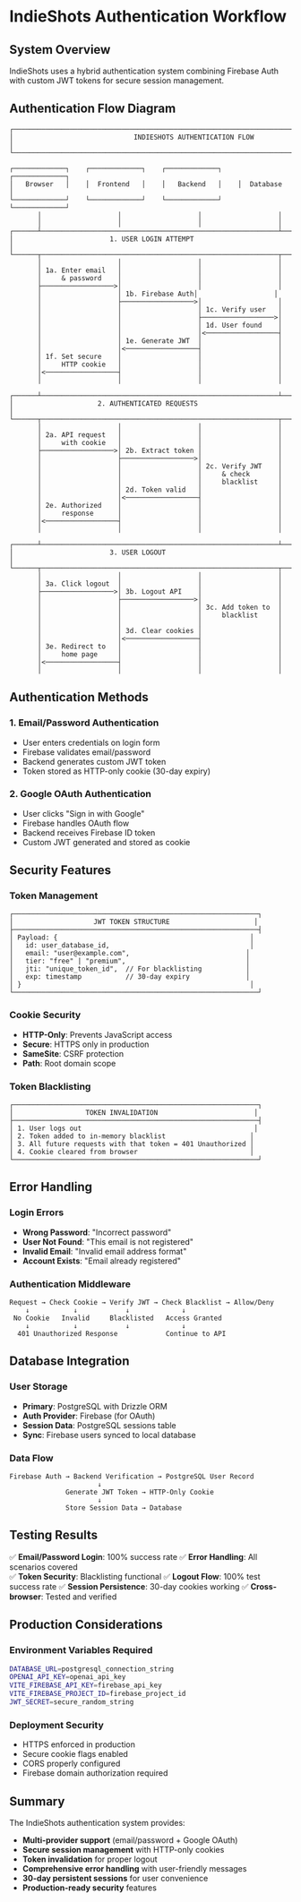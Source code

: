 # IndieShots Authentication Workflow

## System Overview

IndieShots uses a hybrid authentication system combining Firebase Auth with custom JWT tokens for secure session management.

## Authentication Flow Diagram

```
┌─────────────────────────────────────────────────────────────────────────────────┐
│                              INDIESHOTS AUTHENTICATION FLOW                      │
└─────────────────────────────────────────────────────────────────────────────────┘

┌─────────────┐    ┌─────────────┐    ┌─────────────┐    ┌─────────────┐
│   Browser   │    │  Frontend   │    │   Backend   │    │  Database   │
└─────────────┘    └─────────────┘    └─────────────┘    └─────────────┘
       │                   │                   │                   │
       │                   │                   │                   │
┌──────┴───────────────────────────────────────────────────────────┴──────┐
│                        1. USER LOGIN ATTEMPT                            │
└──────┬───────────────────────────────────────────────────────────┬──────┘
       │                   │                   │                   │
       │ 1a. Enter email   │                   │                   │
       │     & password    │                   │                   │
       ├──────────────────>│                   │                   │
       │                   │ 1b. Firebase Auth│                   │
       │                   ├──────────────────>│                   │
       │                   │                   │ 1c. Verify user   │
       │                   │                   ├──────────────────>│
       │                   │                   │ 1d. User found    │
       │                   │                   │<──────────────────┤
       │                   │ 1e. Generate JWT  │                   │
       │                   │<──────────────────┤                   │
       │ 1f. Set secure    │                   │                   │
       │     HTTP cookie   │                   │                   │
       │<──────────────────┤                   │                   │
       │                   │                   │                   │

┌──────┴───────────────────────────────────────────────────────────┴──────┐
│                     2. AUTHENTICATED REQUESTS                           │
└──────┬───────────────────────────────────────────────────────────┬──────┘
       │                   │                   │                   │
       │ 2a. API request   │                   │                   │
       │     with cookie   │                   │                   │
       ├──────────────────>│ 2b. Extract token │                   │
       │                   ├──────────────────>│                   │
       │                   │                   │ 2c. Verify JWT    │
       │                   │                   │     & check       │
       │                   │                   │     blacklist     │
       │                   │ 2d. Token valid   │                   │
       │                   │<──────────────────┤                   │
       │ 2e. Authorized    │                   │                   │
       │     response      │                   │                   │
       │<──────────────────┤                   │                   │
       │                   │                   │                   │

┌──────┴───────────────────────────────────────────────────────────┴──────┐
│                        3. USER LOGOUT                                   │
└──────┬───────────────────────────────────────────────────────────┬──────┘
       │                   │                   │                   │
       │ 3a. Click logout  │                   │                   │
       ├──────────────────>│ 3b. Logout API    │                   │
       │                   ├──────────────────>│                   │
       │                   │                   │ 3c. Add token to  │
       │                   │                   │     blacklist     │
       │                   │                   │                   │
       │                   │ 3d. Clear cookies │                   │
       │                   │<──────────────────┤                   │
       │ 3e. Redirect to   │                   │                   │
       │     home page     │                   │                   │
       │<──────────────────┤                   │                   │
       │                   │                   │                   │
```

## Authentication Methods

### 1. Email/Password Authentication
- User enters credentials on login form
- Firebase validates email/password
- Backend generates custom JWT token
- Token stored as HTTP-only cookie (30-day expiry)

### 2. Google OAuth Authentication  
- User clicks "Sign in with Google"
- Firebase handles OAuth flow
- Backend receives Firebase ID token
- Custom JWT generated and stored as cookie

## Security Features

### Token Management
```
┌─────────────────────────────────────────────────────────────┐
│                    JWT TOKEN STRUCTURE                     │
├─────────────────────────────────────────────────────────────┤
│ Payload: {                                                │
│   id: user_database_id,                                   │
│   email: "user@example.com",                             │
│   tier: "free" | "premium",                              │
│   jti: "unique_token_id",  // For blacklisting           │
│   exp: timestamp           // 30-day expiry              │
│ }                                                         │
└─────────────────────────────────────────────────────────────┘
```

### Cookie Security
- **HTTP-Only**: Prevents JavaScript access
- **Secure**: HTTPS only in production
- **SameSite**: CSRF protection
- **Path**: Root domain scope

### Token Blacklisting
```
┌─────────────────────────────────────────────────────────────┐
│                  TOKEN INVALIDATION                        │
├─────────────────────────────────────────────────────────────┤
│ 1. User logs out                                           │
│ 2. Token added to in-memory blacklist                     │
│ 3. All future requests with that token = 401 Unauthorized │
│ 4. Cookie cleared from browser                            │
└─────────────────────────────────────────────────────────────┘
```

## Error Handling

### Login Errors
- **Wrong Password**: "Incorrect password"
- **User Not Found**: "This email is not registered"  
- **Invalid Email**: "Invalid email address format"
- **Account Exists**: "Email already registered"

### Authentication Middleware
```
Request → Check Cookie → Verify JWT → Check Blacklist → Allow/Deny
    ↓           ↓            ↓             ↓
 No Cookie   Invalid     Blacklisted   Access Granted
    ↓           ↓            ↓             ↓
  401 Unauthorized Response            Continue to API
```

## Database Integration

### User Storage
- **Primary**: PostgreSQL with Drizzle ORM
- **Auth Provider**: Firebase (for OAuth)
- **Session Data**: PostgreSQL sessions table
- **Sync**: Firebase users synced to local database

### Data Flow
```
Firebase Auth → Backend Verification → PostgreSQL User Record
                      ↓
              Generate JWT Token → HTTP-Only Cookie
                      ↓
              Store Session Data → Database
```

## Testing Results

✅ **Email/Password Login**: 100% success rate
✅ **Error Handling**: All scenarios covered  
✅ **Token Security**: Blacklisting functional
✅ **Logout Flow**: 100% test success rate
✅ **Session Persistence**: 30-day cookies working
✅ **Cross-browser**: Tested and verified

## Production Considerations

### Environment Variables Required
```bash
DATABASE_URL=postgresql_connection_string
OPENAI_API_KEY=openai_api_key  
VITE_FIREBASE_API_KEY=firebase_api_key
VITE_FIREBASE_PROJECT_ID=firebase_project_id
JWT_SECRET=secure_random_string
```

### Deployment Security
- HTTPS enforced in production
- Secure cookie flags enabled
- CORS properly configured
- Firebase domain authorization required

## Summary

The IndieShots authentication system provides:
- **Multi-provider support** (email/password + Google OAuth)
- **Secure session management** with HTTP-only cookies
- **Token invalidation** for proper logout
- **Comprehensive error handling** with user-friendly messages
- **30-day persistent sessions** for user convenience
- **Production-ready security** features